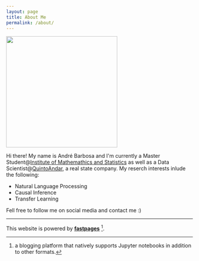 ```yaml
---
layout: page
title: About Me
permalink: /about/
---
```

<img src="https://abarbosa94.github.io/personal_blog/_pages/images/myself.png" width="300" height="300"/>


Hi there! My name is André Barbosa and I'm currently a Master Student@[Institute of Mathemathics and Statistics](https://www.ime.usp.br/en/institute) as well as a Data Scientist@[QuintoAndar](https://www.quintoandar.com.br/), a real state company. My reserch interests inlude the following:
- Natural Language Processing
- Causal Inference
- Transfer Learning


Fell free to follow me on social media and contact me :)

---
This website is powered by **[fastpages](https://github.com/fastai/fastpages)** [^1].



[^1]:a blogging platform that natively supports Jupyter notebooks in addition to other formats.
